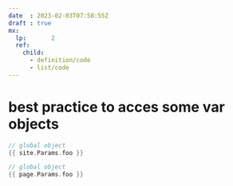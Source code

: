 ```yaml
---
date  : 2023-02-03T07:58:55Z
draft : true
mx:  
  lp:       2
  ref:  
    child:
      - definition/code
      - list/code
---
```



# best practice to acces some var objects
```go
// global object
{{ site.Params.foo }}

// global object
{{ page.Params.foo }}
```
